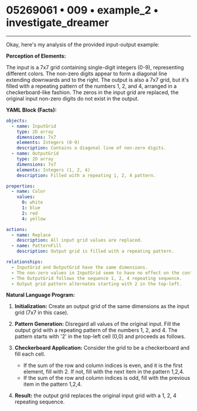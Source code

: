 # 05269061 • 009 • example_2 • investigate_dreamer

---
Okay, here's my analysis of the provided input-output example:

**Perception of Elements:**

The input is a 7x7 grid containing single-digit integers (0-9), representing different colors. The non-zero digits appear to form a diagonal line extending downwards and to the right. The output is also a 7x7 grid, but it's filled with a repeating pattern of the numbers 1, 2, and 4, arranged in a checkerboard-like fashion. The zeros in the input grid are replaced, the original input non-zero digits do not exist in the output.

**YAML Block (Facts):**



```yaml
objects:
  - name: InputGrid
    type: 2D array
    dimensions: 7x7
    elements: Integers (0-9)
    description: Contains a diagonal line of non-zero digits.
  - name: OutputGrid
    type: 2D array
    dimensions: 7x7
    elements: Integers (1, 2, 4)
    description: Filled with a repeating 1, 2, 4 pattern.

properties:
  - name: Color
    values:
      0: white
      1: blue
      2: red
      4: yellow

actions:
  - name: Replace
    description: All input grid values are replaced.
  - name: PatternFill
    description: Output grid is filled with a repeating pattern.

relationships:
  - InputGrid and OutputGrid have the same dimensions.
  - The non-zero values in InputGrid seem to have no effect on the contents of OutputGrid, other than existing.
  - The OutputGrid follows the sequence 1, 2, 4 repeating sequence.
  - Output grid pattern alternates starting with 2 in the top-left.

```



**Natural Language Program:**

1.  **Initialization:** Create an output grid of the same dimensions as the input grid (7x7 in this case).

2.  **Pattern Generation:** Disregard all values of the original input. Fill the output grid with a repeating pattern of the numbers 1, 2, and 4. The pattern starts with '2' in the top-left cell (0,0) and proceeds as follows.

3. **Checkerboard Application:** Consider the grid to be a checkerboard and fill each cell.
    -   If the sum of the row and column indices is even, and it is the first element, fill with 2. If not, fill with the next item in the pattern 1,2,4.
    -   If the sum of the row and column indices is odd, fill with the previous item in the pattern 1,2,4.

4. **Result:** the output grid replaces the original input grid with a 1, 2, 4 repeating sequence.

